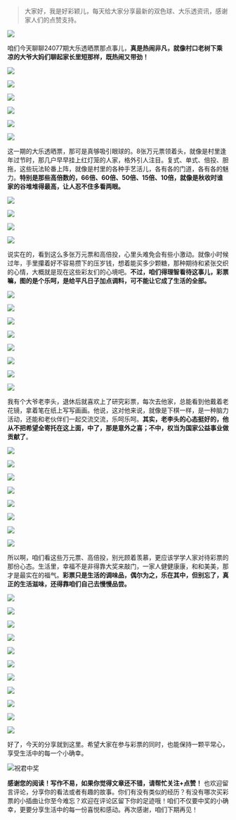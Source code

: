 > 大家好，我是好彩颖儿，每天给大家分享最新的双色球、大乐透资讯，感谢家人们的点赞支持。

![](https://cdn.jsdelivr.net/gh/wangwenjie1314/PicCDN/2024-6-21/1718957520611-image.png)


咱们今天聊聊24077期大乐透晒票那点事儿，**真是热闹非凡，就像村口老树下乘凉的大爷大妈们聊起家长里短那样，既热闹又带劲！**


![](https://cdn.jsdelivr.net/gh/wangwenjie1314/PicCDN/2024-7-6/1720249321023-image.png)


![](https://cdn.jsdelivr.net/gh/wangwenjie1314/PicCDN/2024-7-6/1720249335268-image.png)


![](https://cdn.jsdelivr.net/gh/wangwenjie1314/PicCDN/2024-7-6/1720249346456-image.png)


![](https://cdn.jsdelivr.net/gh/wangwenjie1314/PicCDN/2024-7-6/1720249355240-image.png)


![](https://cdn.jsdelivr.net/gh/wangwenjie1314/PicCDN/2024-7-6/1720249363774-image.png)


![](https://cdn.jsdelivr.net/gh/wangwenjie1314/PicCDN/2024-7-6/1720249375472-image.png)


这一期的大乐透晒票，那可是真够吸引眼球的。8张万元票领着头，就像是村里逢年过节时，那几户早早挂上红灯笼的人家，格外引人注目。复式、单式、倍投、胆拖，这些玩法轮番上阵，就像是村里的各种手艺活儿，各有各的门道，各有各的魅力。**特别是那些高倍数的，66倍、60倍、50倍、15倍、10倍，就像是秋收时谁家的谷堆堆得最高，让人忍不住多看两眼。**


![](https://cdn.jsdelivr.net/gh/wangwenjie1314/PicCDN/2024-7-6/1720249386260-image.png)


![](https://cdn.jsdelivr.net/gh/wangwenjie1314/PicCDN/2024-7-6/1720249398168-image.png)

![](https://cdn.jsdelivr.net/gh/wangwenjie1314/PicCDN/2024-7-6/1720249408658-image.png)

![](https://cdn.jsdelivr.net/gh/wangwenjie1314/PicCDN/2024-7-6/1720249420417-image.png)


说实在的，看到这么多张万元票和高倍投，心里头难免会有些小激动。就像小时候过年，手里攥着好不容易攒下的压岁钱，想着能买多少颗糖，那种期待和紧张交织的心情，大概就是现在这些彩友们的心境吧。**不过，咱们得理智看待这事儿，彩票嘛，图的是个乐呵，是给平凡日子加点调料，可不能让它成了生活的全部。**


![](https://cdn.jsdelivr.net/gh/wangwenjie1314/PicCDN/2024-7-6/1720249440737-image.png)

![](https://cdn.jsdelivr.net/gh/wangwenjie1314/PicCDN/2024-7-6/1720249430215-image.png)

![](https://cdn.jsdelivr.net/gh/wangwenjie1314/PicCDN/2024-7-6/1720249451658-image.png)

![](https://cdn.jsdelivr.net/gh/wangwenjie1314/PicCDN/2024-7-6/1720249463090-image.png)


![](https://cdn.jsdelivr.net/gh/wangwenjie1314/PicCDN/2024-7-6/1720249472981-image.png)


![](https://cdn.jsdelivr.net/gh/wangwenjie1314/PicCDN/2024-7-6/1720249493194-image.png)

![](https://cdn.jsdelivr.net/gh/wangwenjie1314/PicCDN/2024-7-6/1720249504992-image.png)


![](https://cdn.jsdelivr.net/gh/wangwenjie1314/PicCDN/2024-7-6/1720249514762-image.png)

我有个大爷老李头，退休后就喜欢上了研究彩票，每次去他家，总能看到他戴着老花镜，拿着笔在纸上写写画画。他说，这对他来说，就像是下棋一样，是一种脑力活动，还能和老伙伴们一起交流交流，乐呵乐呵。**其实，老李头的心态挺好的，他从不把希望全寄托在这上面，中了，那是意外之喜；不中，权当为国家公益事业做贡献了**。


![](https://cdn.jsdelivr.net/gh/wangwenjie1314/PicCDN/2024-7-6/1720249545086-image.png)

![](https://cdn.jsdelivr.net/gh/wangwenjie1314/PicCDN/2024-7-6/1720249534231-image.png)

![](https://cdn.jsdelivr.net/gh/wangwenjie1314/PicCDN/2024-7-6/1720249526416-image.png)

![](https://cdn.jsdelivr.net/gh/wangwenjie1314/PicCDN/2024-7-6/1720249668476-image.png)


![](https://cdn.jsdelivr.net/gh/wangwenjie1314/PicCDN/2024-7-6/1720249713891-image.png)

![](https://cdn.jsdelivr.net/gh/wangwenjie1314/PicCDN/2024-7-6/1720249699558-image.png)

![](https://cdn.jsdelivr.net/gh/wangwenjie1314/PicCDN/2024-7-6/1720249557025-image.png)

![](https://cdn.jsdelivr.net/gh/wangwenjie1314/PicCDN/2024-7-6/1720249656492-image.png)

所以啊，咱们看这些万元票、高倍投，别光顾着羡慕，更应该学学人家对待彩票的那份心态。生活里，幸福不是非得靠大奖来敲门，一家人健健康康，和和美美，那才是最实在的福气。**彩票只是生活的调味品，偶尔为之，乐在其中，但别忘了，真正的生活滋味，还得靠咱们自己去慢慢品尝。**

![](https://cdn.jsdelivr.net/gh/wangwenjie1314/PicCDN/2024-7-6/1720249648845-image.png)

![](https://cdn.jsdelivr.net/gh/wangwenjie1314/PicCDN/2024-7-6/1720249723038-image.png)

![](https://cdn.jsdelivr.net/gh/wangwenjie1314/PicCDN/2024-7-6/1720249734413-image.png)


![](https://cdn.jsdelivr.net/gh/wangwenjie1314/PicCDN/2024-7-6/1720249599725-image.png)

![](https://cdn.jsdelivr.net/gh/wangwenjie1314/PicCDN/2024-7-6/1720249589611-image.png)

![](https://cdn.jsdelivr.net/gh/wangwenjie1314/PicCDN/2024-7-6/1720249581356-image.png)

![](https://cdn.jsdelivr.net/gh/wangwenjie1314/PicCDN/2024-7-6/1720249568612-image.png)

![](https://cdn.jsdelivr.net/gh/wangwenjie1314/PicCDN/2024-7-6/1720249636276-image.png)

![](https://cdn.jsdelivr.net/gh/wangwenjie1314/PicCDN/2024-7-6/1720249629675-image.png)

![](https://cdn.jsdelivr.net/gh/wangwenjie1314/PicCDN/2024-7-6/1720249622313-image.png)

![](https://cdn.jsdelivr.net/gh/wangwenjie1314/PicCDN/2024-7-6/1720249614810-image.png)


好了，今天的分享就到这里。希望大家在参与彩票的同时，也能保持一颗平常心，享受生活中的每一个小确幸。


![祝君中奖](https://cdn.jsdelivr.net/gh/wangwenjie1314/PicCDN/2024-7-6/1720249775953-image.png)


**感谢您的阅读！写作不易，如果你觉得文章还不错，请帮忙关注+点赞！** 也欢迎留言评论，分享你的看法或者有趣的故事。你们有没有类似的经历？有没有哪次买彩票的小插曲让你至今难忘？欢迎在评论区留下你的足迹哦！咱们不仅要中奖的小确幸，更要分享生活中的每一份喜悦和感动。再次感谢，咱们下期再见！